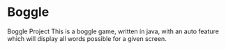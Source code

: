 Boggle
======

Boggle Project
This is a boggle game, written in java, with an auto feature which will display all words possible for a given screen.
